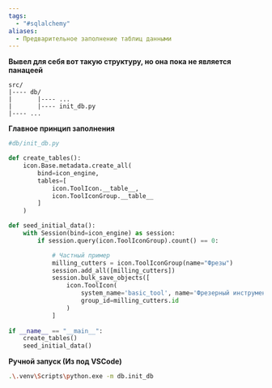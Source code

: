 ```yaml
---
tags:
  - "#sqlalchemy"
aliases:
  - Предварительное заполнение таблиц данными
---
```



**Вывел для себя вот такую структуру, но она пока не является панацеей**

```text
src/
|---- db/
|       |---- ...
|		|---- init_db.py
|---- ...
```

**Главное принцип заполнения**

```python
#db/init_db.py

def create_tables():
    icon.Base.metadata.create_all(
        bind=icon_engine,
        tables=[
            icon.ToolIcon.__table__,
            icon.ToolIconGroup.__table__
        ]
    )

def seed_initial_data():
	with Session(bind=icon_engine) as session:
        if session.query(icon.ToolIconGroup).count() == 0:

			# Частный пример
			milling_cutters = icon.ToolIconGroup(name="Фрезы")
			session.add_all([milling_cutters])
			session.bulk_save_objects([
                icon.ToolIcon(
                    system_name='basic_tool', name='Фрезерный инструмент',
                    group_id=milling_cutters.id
                )
			]
			
if __name__ == "__main__":
    create_tables()
    seed_initial_data()
```

**Ручной запуск (Из под VSCode)**
```bash
.\.venv\Scripts\python.exe -m db.init_db
```